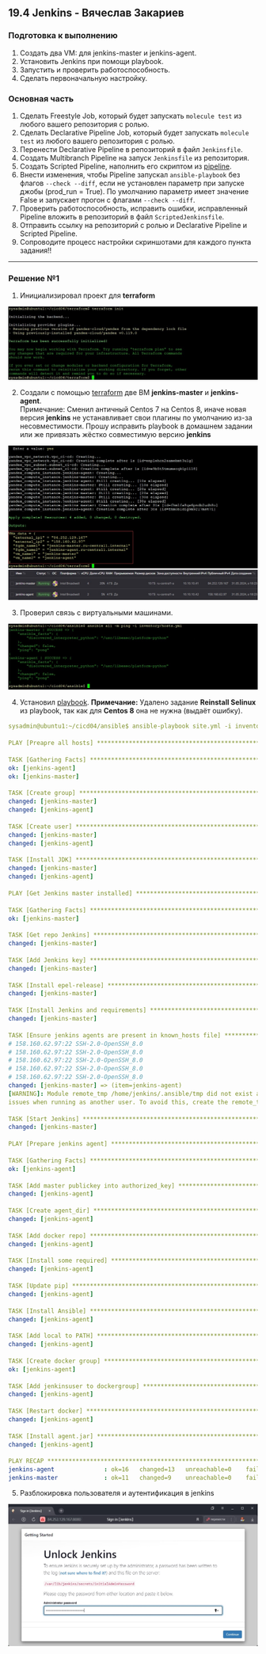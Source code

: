 ## 19.4 Jenkins - Вячеслав Закариев

### Подготовка к выполнению

1. Создать два VM: для jenkins-master и jenkins-agent.
2. Установить Jenkins при помощи playbook.
3. Запустить и проверить работоспособность.
4. Сделать первоначальную настройку.

### Основная часть

1. Сделать Freestyle Job, который будет запускать `molecule test` из любого вашего репозитория с ролью.
2. Сделать Declarative Pipeline Job, который будет запускать `molecule test` из любого вашего репозитория с ролью.
3. Перенести Declarative Pipeline в репозиторий в файл `Jenkinsfile`.
4. Создать Multibranch Pipeline на запуск `Jenkinsfile` из репозитория.
5. Создать Scripted Pipeline, наполнить его скриптом из [pipeline](./pipeline).
6. Внести изменения, чтобы Pipeline запускал `ansible-playbook` без флагов `--check --diff`, если не установлен параметр при запуске джобы (prod_run = True). По умолчанию параметр имеет значение False и запускает прогон с флагами `--check --diff`.
8. Проверить работоспособность, исправить ошибки, исправленный Pipeline вложить в репозиторий в файл `ScriptedJenkinsfile`.
9. Отправить ссылку на репозиторий с ролью и Declarative Pipeline и Scripted Pipeline.
10. Сопроводите процесс настройки скриншотами для каждого пункта задания!!

---

### Решение №1

1. Инициализировал проект для **terraform**

![init](https://github.com/SlavaZakariev/netology/blob/5ba01bb8650366acde0e385111cfd4a465862730/ci-cd-devops/19.4_jenkins/resources/ci-cd4_1.1.jpg)
 
2. Создали с помощью [terraform](https://github.com/SlavaZakariev/netology/tree/main/ci-cd-devops/19.4_jenkins/terraform) две ВМ **jenkins-master** и **jenkins-agent**. \
   Примечание: Сменил античный Centos 7 на Centos 8, иначе новая версия **jenkins** не устанавливает свои плагины по умолчанию из-за несовместимости. Прошу исправить playbook в домашнем задании или же привязать жёстко совместимую версию **jenkins**

![apply](https://github.com/SlavaZakariev/netology/blob/5ba01bb8650366acde0e385111cfd4a465862730/ci-cd-devops/19.4_jenkins/resources/ci-cd4_1.2.jpg)
![yc](https://github.com/SlavaZakariev/netology/blob/5ba01bb8650366acde0e385111cfd4a465862730/ci-cd-devops/19.4_jenkins/resources/ci-cd4_1.3.jpg)

3. Проверил связь с виртуальными машинами.

![ping](https://github.com/SlavaZakariev/netology/blob/5ba01bb8650366acde0e385111cfd4a465862730/ci-cd-devops/19.4_jenkins/resources/ci-cd4_1.4.jpg)

4. Установил [playbook](https://github.com/SlavaZakariev/netology/tree/main/ci-cd-devops/19.4_jenkins/ansible).
   **Примечание:** Удалено задание **Reinstall Selinux** из playbook, так как для **Centos 8** она не нужна (выдаёт ошибку).

```yaml
sysadmin@ubuntu1:~/cicd04/ansible$ ansible-playbook site.yml -i inventory/hosts.yml

PLAY [Preapre all hosts] ***********************************************************************************************

TASK [Gathering Facts] *************************************************************************************************
ok: [jenkins-agent]
ok: [jenkins-master]

TASK [Create group] ****************************************************************************************************
changed: [jenkins-master]
changed: [jenkins-agent]

TASK [Create user] *****************************************************************************************************
changed: [jenkins-master]
changed: [jenkins-agent]

TASK [Install JDK] *****************************************************************************************************
changed: [jenkins-master]
changed: [jenkins-agent]

PLAY [Get Jenkins master installed] ************************************************************************************

TASK [Gathering Facts] *************************************************************************************************
ok: [jenkins-master]

TASK [Get repo Jenkins] ************************************************************************************************
changed: [jenkins-master]

TASK [Add Jenkins key] *************************************************************************************************
changed: [jenkins-master]

TASK [Install epel-release] ********************************************************************************************
changed: [jenkins-master]

TASK [Install Jenkins and requirements] ********************************************************************************
changed: [jenkins-master]

TASK [Ensure jenkins agents are present in known_hosts file] ***********************************************************
# 158.160.62.97:22 SSH-2.0-OpenSSH_8.0
# 158.160.62.97:22 SSH-2.0-OpenSSH_8.0
# 158.160.62.97:22 SSH-2.0-OpenSSH_8.0
# 158.160.62.97:22 SSH-2.0-OpenSSH_8.0
# 158.160.62.97:22 SSH-2.0-OpenSSH_8.0
changed: [jenkins-master] => (item=jenkins-agent)
[WARNING]: Module remote_tmp /home/jenkins/.ansible/tmp did not exist and was created with a mode of 0700, this may cause
issues when running as another user. To avoid this, create the remote_tmp dir with the correct permissions manually

TASK [Start Jenkins] ***************************************************************************************************
changed: [jenkins-master]

PLAY [Prepare jenkins agent] *******************************************************************************************

TASK [Gathering Facts] *************************************************************************************************
ok: [jenkins-agent]

TASK [Add master publickey into authorized_key] ************************************************************************
changed: [jenkins-agent]

TASK [Create agent_dir] ************************************************************************************************
changed: [jenkins-agent]

TASK [Add docker repo] *************************************************************************************************
changed: [jenkins-agent]

TASK [Install some required] *******************************************************************************************
changed: [jenkins-agent]

TASK [Update pip] ******************************************************************************************************
changed: [jenkins-agent]

TASK [Install Ansible] *************************************************************************************************
changed: [jenkins-agent]

TASK [Add local to PATH] ***********************************************************************************************
changed: [jenkins-agent]

TASK [Create docker group] *********************************************************************************************
ok: [jenkins-agent]

TASK [Add jenkinsuser to dockergroup] **********************************************************************************
changed: [jenkins-agent]

TASK [Restart docker] **************************************************************************************************
changed: [jenkins-agent]

TASK [Install agent.jar] ***********************************************************************************************
changed: [jenkins-agent]

PLAY RECAP *************************************************************************************************************
jenkins-agent              : ok=16   changed=13   unreachable=0    failed=0    skipped=0    rescued=0    ignored=0
jenkins-master             : ok=11   changed=9    unreachable=0    failed=0    skipped=0    rescued=0    ignored=0
```
5. Разблокировка пользователя и аутентификация в jenkins

![jen1](https://github.com/SlavaZakariev/netology/blob/5ba01bb8650366acde0e385111cfd4a465862730/ci-cd-devops/19.4_jenkins/resources/ci-cd4_1.5.jpg)

